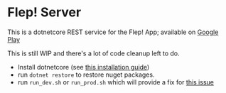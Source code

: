 # Flep! Server

This is a dotnetcore REST service for the Flep! App; available on [Google Play](https://play.google.com/store/apps/details?id=com.arrayofbytes.flep&hl=en)

This is still WIP and there's a lot of code cleanup left to do.

* Install dotnetcore (see [this installation guide](https://www.microsoft.com/net/core#linuxdebian))
* run `dotnet restore` to restore nuget packages.
* run `run_dev.sh` or `run_prod.sh` which will provide a fix for [this issue](https://github.com/aspnet/KestrelHttpServer/issues/963)

